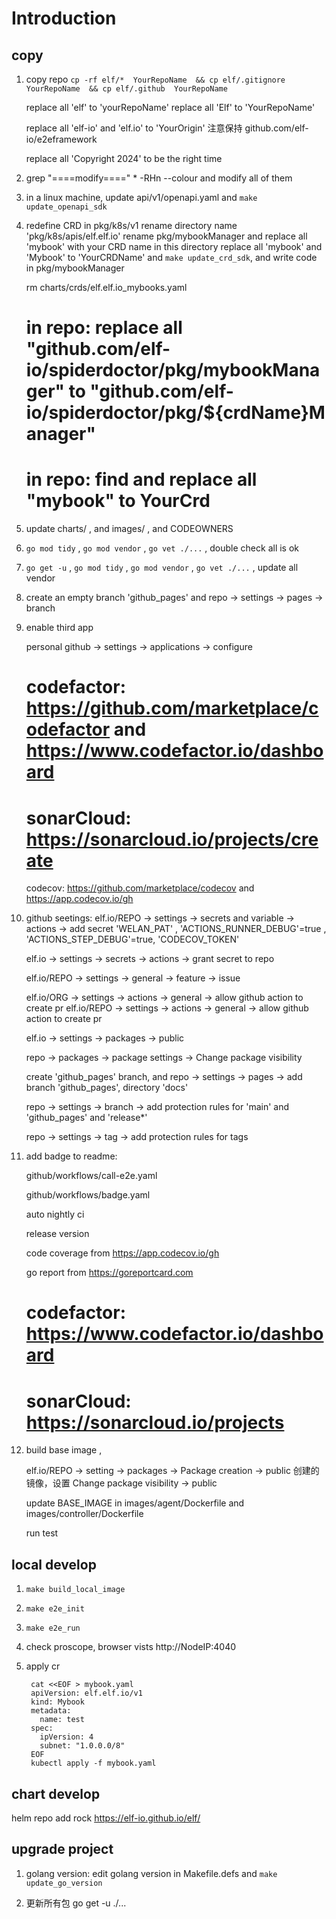 # Introduction

## copy

1. copy repo `cp -rf elf/*  YourRepoName  && cp elf/.gitignore YourRepoName  && cp elf/.github  YourRepoName `

   replace all 'elf' to 'yourRepoName'
   replace all 'Elf' to 'YourRepoName'

   replace all 'elf-io' and 'elf.io' to 'YourOrigin'
            注意保持 github.com/elf-io/e2eframework

   replace all 'Copyright 2024' to be the right time

2. grep "====modify====" * -RHn --colour  and modify all of them

3. in a linux machine, update api/v1/openapi.yaml and `make update_openapi_sdk`

4. redefine CRD in pkg/k8s/v1
    rename directory name 'pkg/k8s/apis/elf.elf.io'
    rename pkg/mybookManager and replace all 'mybook' with your CRD name in this directory
    replace all 'mybook' and 'Mybook' to 'YourCRDName'
    and `make update_crd_sdk`, and write code in pkg/mybookManager

    rm charts/crds/elf.elf.io_mybooks.yaml 

    # in repo: replace all "github.com/elf-io/spiderdoctor/pkg/mybookManager" to "github.com/elf-io/spiderdoctor/pkg/${crdName}Manager"
    # in repo: find and replace all "mybook" to YourCrd

5. update charts/ , and images/ , and CODEOWNERS

6. `go mod tidy` , `go mod vendor` , `go vet ./...` , double check all is ok

7. `go get -u` , `go mod tidy` , `go mod vendor` , `go vet ./...`  , update all vendor

8. create an empty branch 'github_pages' and  repo -> settings -> pages -> branch

9. enable third app

   personal github -> settings -> applications -> configure

   # codefactor: https://github.com/marketplace/codefactor and https://www.codefactor.io/dashboard

   # sonarCloud: https://sonarcloud.io/projects/create

   codecov: https://github.com/marketplace/codecov  and https://app.codecov.io/gh

10. github seetings:
      elf.io/REPO  -> settings -> secrets and variable -> actions -> add secret 'WELAN_PAT' , 'ACTIONS_RUNNER_DEBUG'=true , 'ACTIONS_STEP_DEBUG'=true, 'CODECOV_TOKEN'

      elf.io  -> settings -> secrets -> actions -> grant secret to repo

      elf.io/REPO  -> settings -> general -> feature -> issue

      elf.io/ORG  -> settings -> actions -> general -> allow github action to create pr
      elf.io/REPO  -> settings -> actions -> general -> allow github action to create pr

      elf.io  -> settings -> packages -> public 

      repo -> packages -> package settings -> Change package visibility

      create 'github_pages' branch, and repo -> settings -> pages -> add branch 'github_pages', directory 'docs'

      repo -> settings -> branch -> add protection rules for 'main' and 'github_pages' and 'release*'

      repo -> settings -> tag -> add protection rules for tags

11. add badge to readme:

    github/workflows/call-e2e.yaml

    github/workflows/badge.yaml

    auto nightly ci

    release version

    code coverage from https://app.codecov.io/gh

    go report from https://goreportcard.com

    # codefactor: https://www.codefactor.io/dashboard

    # sonarCloud: https://sonarcloud.io/projects

12. build base image , 

    elf.io/REPO -> setting -> packages -> Package creation -> public
    创建的镜像，设置 Change package visibility -> public

    update BASE_IMAGE in images/agent/Dockerfile and images/controller/Dockerfile
    
    run test

## local develop

1. `make build_local_image`

2. `make e2e_init`

3. `make e2e_run`

4. check proscope, browser vists http://NodeIP:4040

5. apply cr

        cat <<EOF > mybook.yaml
        apiVersion: elf.elf.io/v1
        kind: Mybook
        metadata:
          name: test
        spec:
          ipVersion: 4
          subnet: "1.0.0.0/8"
        EOF
        kubectl apply -f mybook.yaml

## chart develop

helm repo add rock https://elf-io.github.io/elf/

## upgrade project 

1. golang version: edit golang version in Makefile.defs and `make update_go_version`

2. 更新所有包  go get -u ./...
